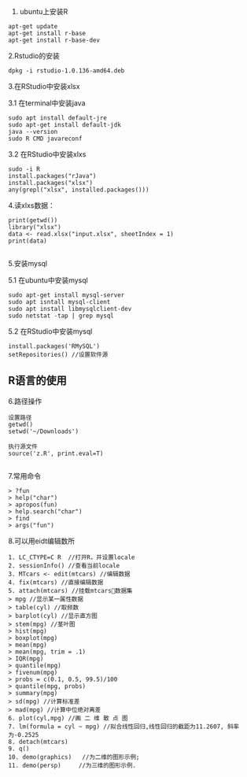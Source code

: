 1. ubuntu上安装R

```
apt-get update
apt-get install r-base
apt-get install r-base-dev
```

2.Rstudio的安装

```
dpkg -i rstudio-1.0.136-amd64.deb
```

3.在RStudio中安装xlsx

3.1 在terminal中安装java

```
sudo apt install default-jre
sudo apt-get install default-jdk
java --version
sudo R CMD javareconf

```

3.2 在RStudio中安装xlxs

```
sudo -i R
install.packages("rJava")
install.packages("xlsx")
any(grepl("xlsx", installed.packages()))
```

4.读xlxs数据：

```
print(getwd())
library("xlsx")
data <- read.xlsx("input.xlsx", sheetIndex = 1)
print(data)


```


5.安装mysql

5.1 在ubuntu中安装mysql

```
sudo apt-get install mysql-server
sudo apt isntall mysql-client
sudo apt install libmysqlclient-dev
sudo netstat -tap | grep mysql

```

5.2 在RStudio中安装mysql

```
install.packages('RMySQL')
setRepositories() //设置软件源
```

R语言的使用
-----------------------


6.路径操作

```
设置路径
getwd()
setwd('~/Downloads')

执行源文件
source('z.R', print.eval=T)


```

7.常用命令

```
> ?fun
> help("char")
> apropos(fun)
> help.search("char")
> find
> args("fun")

```

8.可以用eidt编辑数所

```
1. LC_CTYPE=C R  //打开R，并设置locale
2. sessionInfo() //查看当前locale
3. MTcars <- edit(mtcars) //编辑数据
4. fix(mtcars) //直接编辑数据
5. attach(mtcars) //挂载mtcars数据集
> mpg //显示某一属性数据
> table(cyl) //取频数
> barplot(cyl) //显示直方图
> stem(mpg) //茎叶图
> hist(mpg) 
> boxplot(mpg)
> mean(mpg)
> mean(mpg, trim = .1)
> IQR(mpg)
> quantile(mpg)
> fivenum(mpg)
> probs = c(0.1, 0.5, 99.5)/100
> quantile(mpg, probs)
> summary(mpg)
> sd(mpg) //计算标准差
> mad(mpg) //计算中位绝对离差
6. plot(cyl,mpg) //画 二 维 散 点 图
7. lm(formula = cyl ~ mpg) //拟合线性回归,线性回归的截距为11.2607, 斜率为-0.2525
8. detach(mtcars)
9. q()
10. demo(graphics)   //为二维的图形示例;
11. demo(persp)		//为三维的图形示例.


```




















